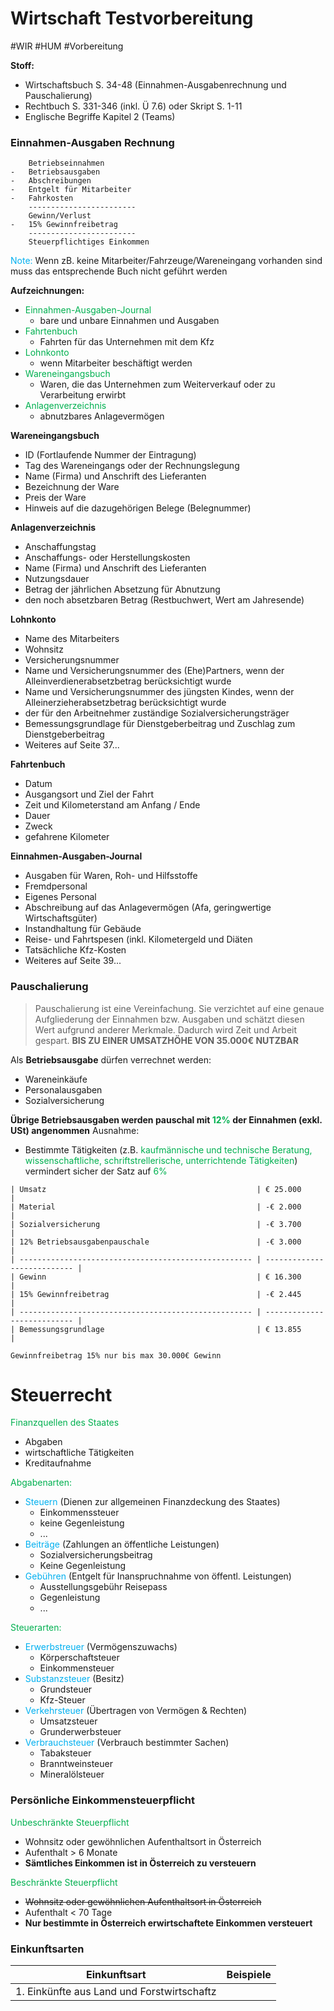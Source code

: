 # Wirtschaft Testvorbereitung
#WIR #HUM #Vorbereitung 

**Stoff:**
- Wirtschaftsbuch S. 34-48 (Einnahmen-Ausgabenrechnung und Pauschalierung)
- Rechtbuch S. 331-346 (inkl. Ü 7.6) oder Skript S. 1-11
- Englische Begriffe Kapitel 2 (Teams)

### Einnahmen-Ausgaben Rechnung

```
	Betriebseinnahmen
-   Betriebsausgaben
-   Abschreibungen
-   Entgelt für Mitarbeiter
-   Fahrkosten 
    ------------------------
    Gewinn/Verlust
-   15% Gewinnfreibetrag
	------------------------
	Steuerpflichtiges Einkommen
```

<span style="color:#00b0f0">Note:</span> Wenn zB. keine Mitarbeiter/Fahrzeuge/Wareneingang vorhanden sind muss das entsprechende Buch nicht geführt werden

**Aufzeichnungen:**
- <span style="color:#00b050">Einnahmen-Ausgaben-Journal</span>
	- bare und unbare Einnahmen und Ausgaben
- <span style="color:#00b050">Fahrtenbuch</span>
	- Fahrten für das Unternehmen mit dem Kfz
- <span style="color:#00b050">Lohnkonto</span>
	- wenn Mitarbeiter beschäftigt werden
- <span style="color:#00b050">Wareneingangsbuch</span>
	- Waren, die das Unternehmen zum Weiterverkauf oder zu Verarbeitung erwirbt 
- <span style="color:#00b050">Anlagenverzeichnis</span>
	- abnutzbares Anlagevermögen

**Wareneingangsbuch**
- ID (Fortlaufende Nummer der Eintragung)
- Tag des Wareneingangs oder der Rechnungslegung
- Name (Firma) und Anschrift des Lieferanten
- Bezeichnung der Ware
- Preis der Ware
- Hinweis auf die dazugehörigen Belege (Belegnummer)

**Anlagenverzeichnis**
- Anschaffungstag
- Anschaffungs- oder Herstellungskosten
- Name (Firma) und Anschrift des Lieferanten
- Nutzungsdauer
- Betrag der jährlichen Absetzung für Abnutzung
- den noch absetzbaren Betrag (Restbuchwert, Wert am Jahresende)

**Lohnkonto**
- Name des Mitarbeiters
- Wohnsitz
- Versicherungsnummer
- Name und Versicherungsnummer des (Ehe)Partners, wenn der Alleinverdienerabsetzbetrag berücksichtigt wurde
- Name und Versicherungsnummer des jüngsten Kindes, wenn der Alleinerzieherabsetzbetrag berücksichtigt wurde
- der für den Arbeitnehmer zuständige Sozialversicherungsträger
- Bemessungsgrundlage für Dienstgeberbeitrag und Zuschlag zum Dienstgeberbeitrag
- Weiteres auf Seite 37...

**Fahrtenbuch**
- Datum
- Ausgangsort und Ziel der Fahrt
- Zeit und Kilometerstand am Anfang / Ende
- Dauer
- Zweck
- gefahrene Kilometer

**Einnahmen-Ausgaben-Journal**
- Ausgaben für Waren, Roh- und Hilfsstoffe
- Fremdpersonal
- Eigenes Personal
- Abschreibung auf das Anlagevermögen (Afa, geringwertige Wirtschaftsgüter)
- Instandhaltung für Gebäude
- Reise- und Fahrtspesen (inkl. Kilometergeld und Diäten
- Tatsächliche Kfz-Kosten
- Weiteres auf Seite 39...

### Pauschalierung

> Pauschalierung ist eine Vereinfachung. Sie verzichtet auf eine genaue Aufgliederung der Einnahmen bzw. Ausgaben und schätzt diesen Wert aufgrund anderer Merkmale. Dadurch wird Zeit und Arbeit gespart. **BIS ZU EINER UMSATZHÖHE VON 35.000€ NUTZBAR**

Als **Betriebsausgabe** dürfen verrechnet werden:
- Wareneinkäufe
- Personalausgaben
- Sozialversicherung

**Übrige Betriebsausgaben werden pauschal mit <span style="color:#00b050">12%</span> der Einnahmen (exkl. USt) angenommen**
Ausnahme:
- Bestimmte Tätigkeiten (z.B. <span style="color:#00b050">kaufmännische und technische Beratung, wissenschaftliche, schriftstrellerische, unterrichtende Tätigkeiten</span>) vermindert sicher der Satz auf <span style="color:#00b050">6%</span>

```
| Umsatz                                               | € 25.000                    |
| Material                                             | -€ 2.000                    |
| Sozialversicherung                                   | -€ 3.700                    |
| 12% Betriebsausgabenpauschale                        | -€ 3.000                    |
| ---------------------------------------------------- | --------------------------- |
| Gewinn                                               | € 16.300                    |
| 15% Gewinnfreibetrag                                 | -€ 2.445                    |
| ---------------------------------------------------- | --------------------------- |
| Bemessungsgrundlage                                  | € 13.855                    |

Gewinnfreibetrag 15% nur bis max 30.000€ Gewinn
```

# Steuerrecht

<span style="color:#00b050">Finanzquellen des Staates</span>
- Abgaben
- wirtschaftliche Tätigkeiten
- Kreditaufnahme

<span style="color:#00b050">Abgabenarten:</span>
- <span style="color:#00b0f0">Steuern</span> (Dienen zur allgemeinen Finanzdeckung des Staates)
	- Einkommenssteuer
	- keine Gegenleistung
	- ...
- <span style="color:#00b0f0">Beiträge</span> (Zahlungen an öffentliche Leistungen)
	- Sozialversicherungsbeitrag
	- Keine Gegenleistung
- <span style="color:#00b0f0">Gebühren</span> (Entgelt für Inanspruchnahme von öffentl. Leistungen)
	- Ausstellungsgebühr Reisepass
	- Gegenleistung
	- ...

<span style="color:#00b050">Steuerarten:</span>
- <span style="color:#00b0f0">Erwerbstreuer</span> (Vermögenszuwachs)
	- Körperschaftsteuer
	- Einkommensteuer
- <span style="color:#00b0f0">Substanzsteuer</span> (Besitz)
	- Grundsteuer
	- Kfz-Steuer
- <span style="color:#00b0f0">Verkehrsteuer</span> (Übertragen von Vermögen & Rechten)
	- Umsatzsteuer
	- Grunderwerbsteuer
- <span style="color:#00b0f0">Verbrauchsteuer</span> (Verbrauch bestimmter Sachen)
	- Tabaksteuer
	- Branntweinsteuer
	- Mineralölsteuer

### Persönliche Einkommensteuerpflicht

<span style="color:#00b050">Unbeschränkte Steuerpflicht</span>
- Wohnsitz oder gewöhnlichen Aufenthaltsort in Österreich
- Aufenthalt > 6 Monate
- **Sämtliches Einkommen ist in Österreich zu versteuern**

<span style="color:#00b050">Beschränkte Steuerpflicht</span>
- ~~Wohnsitz oder gewöhnlichen Aufenthaltsort in Österreich~~
- Aufenthalt < 70 Tage
- **Nur bestimmte in Österreich erwirtschaftete Einkommen versteuert**

### Einkunftsarten

| **Einkunftsart** | **Beispiele** |
| ---------------- | ------------- |
| 1. Einkünfte aus Land und Forstwirtschaftz                 |               |